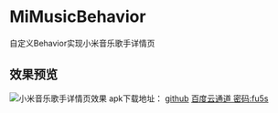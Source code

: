 # MiMusicBehavior
自定义Behavior实现小米音乐歌手详情页
## 效果预览
![小米音乐歌手详情页效果](https://gitee.com/pgm250/blog_img_bed/raw/master/nestedScrolling/%E5%B0%8F%E7%B1%B3%E9%9F%B3%E4%B9%90%E6%AD%8C%E6%89%8B%E8%AF%A6%E6%83%85%E9%A1%B5.gif)
apk下载地址：
[github](https://raw.githubusercontent.com/pengguanming/MiMusicBehavior/master/app/release/app-release.apk)
[百度云通道 密码:fu5s](https://pan.baidu.com/s/1nQVb0YDEjDBVZlSU2KK9ag)
